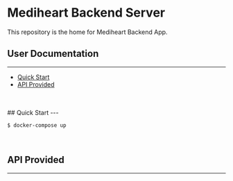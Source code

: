 # Mediheart Backend Server
This repository is the home for Mediheart Backend App.

## User Documentation
---
* [Quick Start](#quick-start)
* [API Provided](#usage)
<br/>
<br/>
## Quick Start  
---

```
$ docker-compose up 
```
<br/>

## API Provided  
---


